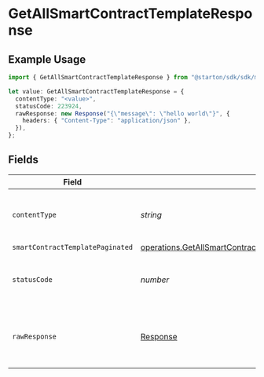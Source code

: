 # GetAllSmartContractTemplateResponse

## Example Usage

```typescript
import { GetAllSmartContractTemplateResponse } from "@starton/sdk/sdk/models/operations";

let value: GetAllSmartContractTemplateResponse = {
  contentType: "<value>",
  statusCode: 223924,
  rawResponse: new Response("{\"message\": \"hello world\"}", {
    headers: { "Content-Type": "application/json" },
  }),
};
```

## Fields

| Field                                                                                                                                                               | Type                                                                                                                                                                | Required                                                                                                                                                            | Description                                                                                                                                                         |
| ------------------------------------------------------------------------------------------------------------------------------------------------------------------- | ------------------------------------------------------------------------------------------------------------------------------------------------------------------- | ------------------------------------------------------------------------------------------------------------------------------------------------------------------- | ------------------------------------------------------------------------------------------------------------------------------------------------------------------- |
| `contentType`                                                                                                                                                       | *string*                                                                                                                                                            | :heavy_check_mark:                                                                                                                                                  | HTTP response content type for this operation                                                                                                                       |
| `smartContractTemplatePaginated`                                                                                                                                    | [operations.GetAllSmartContractTemplateSmartContractTemplatePaginated](../../../sdk/models/operations/getallsmartcontracttemplatesmartcontracttemplatepaginated.md) | :heavy_minus_sign:                                                                                                                                                  | N/A                                                                                                                                                                 |
| `statusCode`                                                                                                                                                        | *number*                                                                                                                                                            | :heavy_check_mark:                                                                                                                                                  | HTTP response status code for this operation                                                                                                                        |
| `rawResponse`                                                                                                                                                       | [Response](https://developer.mozilla.org/en-US/docs/Web/API/Response)                                                                                               | :heavy_check_mark:                                                                                                                                                  | Raw HTTP response; suitable for custom response parsing                                                                                                             |